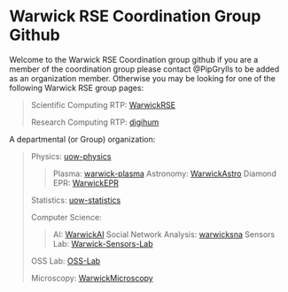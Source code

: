 # Warwick RSE Coordination Group Github

Welcome to the Warwick RSE Coordination group github if you are a member of the coordination group please contact @PipGrylls to be added as an organization member. Otherwise you may be looking for one of the following Warwick RSE group pages:

> Scientific Computing RTP: [WarwickRSE](https://github.com/WarwickRSE)
>
> Research Computing RTP: [digihum](https://github.com/digihum)

A departmental (or Group) organization:

> Physics: [uow-physics](https://github.com/uow-physics)
>>
>> Plasma: [warwick-plasma](https://github.com/Warwick-Plasma)
>> Astronomy: [WarwickAstro](https://github.com/WarwickAstro)
>> Diamond EPR: [WarwickEPR](https://github.com/WarwickEPR)
>
> Statistics: [uow-statistics](https://github.com/uow-statistics)
>
> Computer Science:
>>
>> AI: [WarwickAI](https://github.com/WarwickAI)
>> Social Network Analysis: [warwicksna](https://github.com/warwicksna)
> Sensors Lab: [Warwick-Sensors-Lab](https://github.com/Warwick-Sensors-Lab)
>
> OSS Lab: [OSS-Lab](https://github.com/OSS-Lab)
>
> Microscopy: [WarwickMicroscopy](https://github.com/WarwickMicroscopy)